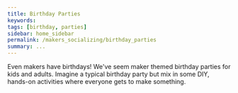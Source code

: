 ```yaml
---
title: Birthday Parties
keywords: 
tags: [birthday, parties]
sidebar: home_sidebar
permalink: /makers_socializing/birthday_parties
summary: ...
---
```


Even makers have birthdays! We've seem maker themed birthday parties for kids and adults. Imagine a typical birthday party but mix in some DIY, hands-on activities where everyone gets to make something.

